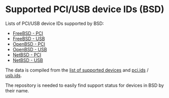 Supported PCI/USB device IDs (BSD)
==================================

Lists of PCI/USB device IDs supported by BSD:

* [FreeBSD - PCI](/FreeBSD/pci.ids.md)
* [FreeBSD - USB](/FreeBSD/usb.ids.md)
* [OpenBSD - PCI](/OpenBSD/pci.ids.md)
* [OpenBSD - USB](/OpenBSD/usb.ids.md)
* [NetBSD - PCI](/NetBSD/pci.ids.md)
* [NetBSD - USB](/NetBSD/usb.ids.md)

The data is compiled from the [list of supported devices](https://github.com/bsdhw/Drivers) and [pci.ids](http://pciids.sourceforge.net/v2.2/pci.ids) / [usb.ids](http://www.linux-usb.org/usb.ids).

The repository is needed to easily find support status for devices in BSD by their name.


